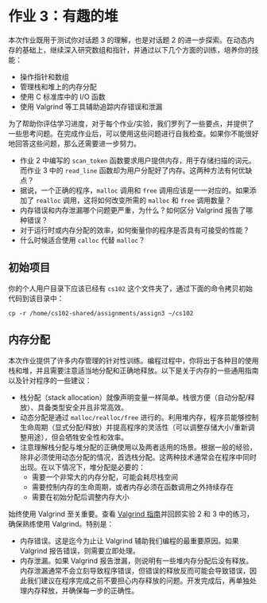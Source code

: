 # 作业 3：有趣的堆

本次作业既用于测试你对话题 3 的理解，也是对话题 2 的进一步探索。在动态内存的基础上，继续深入研究数组和指针，并通过以下几个方面的训练，培养你的技能： 

- 操作指针和数组
- 管理栈和堆上的内存分配
- 使用 C 标准库中的 I/O 函数
- 使用 Valgrind 等工具辅助追踪内存错误和泄漏

为了帮助你评估学习进度，对于每个作业/实验，我们罗列了一些要点，并提供了一些思考问题。在完成作业后，可以使用这些问题进行自我检查。如果你不能很好地回答这些问题，那么还需要进一步努力。

- 作业 2 中编写的 `scan_token` 函数要求用户提供内存，用于存储扫描的词元。而作业 3 中的 `read_line` 函数却为用户分配好了内存。这两种方法有何优缺点？
- 据说，一个正确的程序，`malloc` 调用和 `free` 调用应该是一一对应的。如果添加了 `realloc` 调用，这将如何改变所需的 `malloc` 和 `free` 调用数量？
- 内存错误和内存泄漏哪个问题更严重，为什么？如何区分 Valgrind 报告了哪种错误？
- 对于运行时或内存分配的效率，如何衡量你的程序是否具有可接受的性能？
- 什么时候适合使用 `calloc` 代替 `malloc`？

## 初始项目

你的个人用户目录下应该已经有 `cs102` 这个文件夹了，通过下面的命令拷贝初始代码到该目录中：

```shell
cp -r /home/cs102-shared/assignments/assign3 ~/cs102
```

## 内存分配

本次作业提供了许多内存管理的针对性训练。编程过程中，你将出于各种目的使用栈和堆，并且需要注意适当地分配和正确地释放。以下是关于内存的一些通用指南以及针对程序的一些建议：

- 栈分配（stack allocation）就像声明变量一样简单。栈很方便（自动分配/释放）、具备类型安全并且非常高效。
- 动态分配是通过 `malloc/realloc/free` 进行的。利用堆内存，程序员能够控制生命周期（显式分配/释放）并提高程序的灵活性（可以调整存储大小/重新调整用途），但会牺牲安全性和效率。
- 注意理解栈分配与堆分配的正确使用以及两者适用的场景。根据一般的经验，除非必须使用动态分配的情况，首选栈分配。这两种技术通常会在程序中同时出现。在以下情况下，堆分配是必要的：
	- 需要一个非常大的内存分配，可能会耗尽栈空间
	- 需要控制内存的生命周期，或者内存必须在函数调用之外持续存在
	- 需要在初始分配后调整内存大小

始终使用 Valgrind 至关重要。查看 [Valgrind 指南](https://web.stanford.edu/class/archive/cs/cs107/cs107.1206/resources/valgrind.html)并回顾实验 2 和 3 中的练习，确保熟练使用 Valgrind。特别是：

- 内存错误。这是迄今为止让 Valgrind 辅助我们编程的最重要原因。如果 Valgrind 报告错误，则需要立即处理。
- 内存泄漏。如果 Valgrind 报告泄漏，则说明有一些堆内存分配后没有释放。内存泄漏通常不会立刻导致程序错误，但错误的释放反而可能会导致错误，因此我们建议在程序完成之前不要担心内存释放的问题。开发完成后，再单独处理内存释放，并确保每一步的正确性。

